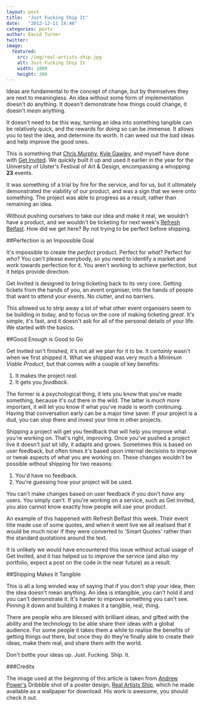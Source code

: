 ```yaml
---
layout: post
title:  "Just Fucking Ship It"
date:   "2012-12-11 14:46"
categories: posts
author: David Turner
twitter:
image:
  featured:
    src: /img/real-artists-ship.jpg
    alt: Just Fucking Ship It
    width: 1000
    height: 300
---
```


Ideas are fundamental to the concept of change, but by themselves they are next to meaningless. An idea without some form of implementation doesn't *do* anything. It doesn't demonstrate how things could change, it doesn't *mean* anything.

<!--[More]-->

It doesn't need to be this way, turning an idea into something tangible can be relatively quick, and the rewards for doing so can be immense. It allows you to test the idea, and determine its worth. It can weed out the bad ideas and help improve the good ones.

This is something that [Chris Murphy][], [Kyle Gawley][], and myself have done with [Get Invited][]. We quickly built it up and used it earlier in the year for the University of Ulster's Festival of Art & Design, encompassing a whopping **23** events.

It was something of a trial by fire for the service, and for us, but it ultimately demonstrated the viability of our product, and was a sign that we were onto something. The project was able to progress as a result, rather than remaining an idea.

Without pushing ourselves to take our idea and make it real, we wouldn't have a product, and we wouldn't be ticketing for next week's [Refresh Belfast][]. How did we get here? By not trying to be perfect before shipping.

##Perfection is an Impossible Goal

It's impossible to create the *perfect* product. Perfect for *what*? Perfect for *who*? You can't please everybody, so you need to identify a market and work towards perfection for it. You aren't working to achieve perfection, but it helps provide direction.

Get Invited is designed to bring ticketing back to its very core. Getting tickets from the hands of you, an event organiser, into the hands of people that want to attend your events. No clutter, and no barriers.

This allowed us to strip away a lot of what other event organisers seem to be building in today, and to focus on the core of making ticketing *great*. It's simple, it's fast, and it doesn't ask for all of the personal details of your life. We started with the basics.

##Good Enough is Good to Go

Get Invited isn't finished, it's not all we plan for it to be. It *certainly* wasn't when we first shipped it. What we shipped was very much a *Minimum Viable Product*, but that comes with a couple of key benefits:

1. It makes the project *real*.
2. It gets you *feedback*.

The former is a psychological thing, it lets you know that you've made something, because it's out there in the wild. The latter is *much* more important, it will let you know if what you've made is worth continuing. Having that conversation early can be a major time saver. If your project is a dud, you can stop there and invest your time in other projects.

Shipping a project will get you feedback that will help you improve what you're working on. That's right, improving. Once you've pushed a project live it doesn't just sit idly, it adapts and grows. Sometimes this is based on user feedback, but often times it's based upon internal decisions to improve or tweak aspects of what you are working on. These changes wouldn't be possible without shipping for two reasons:

1. You'd have no feedback.
2. You're guessing how your project will be used.

You can't make changes based on user feedback if you don't *have* any users. You simply can't. If you're working on a service, such as Get Invited, you also cannot know exactly how people will use your product.

An example of this happened with Refresh Belfast this week. Their event title made use of some quotes, and when it went live we all realised that it would be much nicer if they were converted to 'Smart Quotes' rather than the standard quotations around the text.

It is unlikely we would have encountered this issue without actual usage of Get Invited, and it has helped us to improve the service (and also my portfolio, expect a post on the code in the near future) as a result.

##Shipping Makes It Tangible

This is all a long winded way of saying that if you don't ship your idea, then the idea doesn't mean anything. An idea is intangible, you can't hold it and you can't demonstrate it. It's harder to improve something you can't see. Pinning it down and building it makes it a tangible, real, thing.

There are people who are blessed with brilliant ideas, and gifted with the ability and the technology to be able share their ideas with a global audience. For some people it takes them a while to realise the benefits of getting things out there, but once they do they’re finally able to create their ideas, make them real, and share them with the world.

Don't bottle your ideas up. Just. Fucking. Ship. It.

###Credits

The image used at the beginning of this article is taken from [Andrew Power's][] Dribbble shot of a poster design, [Real Artists Ship][], which he made available as a wallpaper for download. His work is awesome, you should check it out.

[Chris Murphy]: https://twitter.com/fehler
[Kyle Gawley]: https://twitter.com/kylegawley
[Get Invited]: https://getinvited.to/
[Refresh Belfast]: https://getinvited.to/refreshbelfast/the-12-days-of-christmas-refresh-xmas-special/
[Andrew Power's]: http://cargocollective.com/andrewpower
[Real Artists Ship]: http://dribbble.com/shots/286479-Real-Artists-Ship